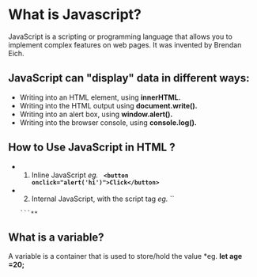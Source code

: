 # What is Javascript?
 JavaScript is a scripting or programming language that allows you to implement complex features on web pages. It was invented by Brendan Eich.
 
 ## JavaScript can "display" data in different ways:
 
  - Writing into an HTML element, using **innerHTML.**
  - Writing into the HTML output using **document.write().**
  - Writing into an alert box, using **window.alert().**
  - Writing into the browser console, using **console.log().**

## How to Use JavaScript in HTML ?
 - 1. Inline JavaScript 
    *eg.*  **```  <button onclick="alert('hi')">Click</button>   ```**
 - 2. Internal JavaScript, with the script tag
   *eg.* 
   `` 
     <script>
          function(){
           alert("I am inside a script tag")
       }
       </script>
    ```
    ```**

## What is a variable? 
 A variable is a container that is used to store/hold the value *eg. **let age =20;**
